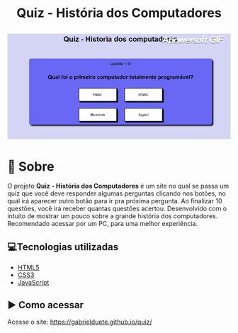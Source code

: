 <h1 align='center'>
    Quiz - História dos Computadores
</h1>

<h2>
    <img src= "apresentacao.gif">
</h2>


# 📝 Sobre

O projeto **Quiz - História dos Computadores** é um site no qual 
se passa um quiz que você deve responder algumas perguntas clicando nos botões, no qual irá aparecer outro botão para ir pra próxima pergunta. Ao finalizar 10 questões, você irá receber quantas questões acertou. Desenvolvido com o intuito de mostrar um pouco sobre a grande história dos computadores. Recomendado acessar por um PC, para uma melhor experiência. 

## 💻Tecnologias utilizadas

- [HTML5](https://developer.mozilla.org/pt-BR/docs/Web/HTML/HTML5)
- [CSS3](https://www.w3.org/Style/CSS/Overview.en.html)
- [JavaScript](https://www.javascript.com/)

## ▶ Como acessar

Acesse o site: https://gabrielduete.github.io/quiz/

